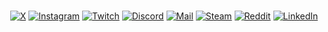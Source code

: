 <br />
<div align="center">
  
[![X](https://img.shields.io/badge/Twitter-black?style=flat-square&logo=x)](https://x.com/arthurfiorette)
[![Instagram](https://img.shields.io/badge/Instagram-black?style=flat-square&logo=instagram)](https://instagram.com/arthurfiorette)
[![Twitch](https://img.shields.io/badge/Twitch-black?style=flat-square&logo=twitch)](https://twitch.tv.com/arthurfiorette)
[![Discord](https://img.shields.io/badge/Discord-black?style=flat-square&logo=discord)](https://discordapp.com/users/339896687466381312)
[![Mail](https://img.shields.io/badge/Mail-black?style=flat-square&logo=gmail)](mailto://contact@arthur.place)
[![Steam](https://img.shields.io/badge/Steam-black?style=flat-square&logo=steam)](https://steamcommunity.com/profiles/76561198850668121)
[![Reddit](https://img.shields.io/badge/Reddit-black?style=flat-square&logo=reddit)](https://www.reddit.com/user/Hazork_)
[![LinkedIn](https://img.shields.io/badge/LinkedIn-black?style=flat-square&logo=linkedIn&logoColor=0073B1)](https://linkedin.com/in/arthurfiorette)

</div>
